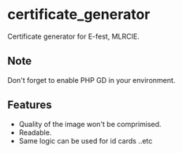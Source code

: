 # certificate_generator

Certificate generator for E-fest, MLRCIE.

## Note

Don't forget to enable PHP GD in your environment.

## Features

- Quality of the image won't be comprimised.
- Readable.
- Same logic can be used for id cards ..etc

